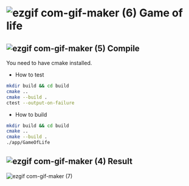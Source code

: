 # ![ezgif com-gif-maker (6)](https://user-images.githubusercontent.com/13933998/211692798-dc7fe512-590b-481a-9f6c-5ced719f3641.gif) Game of life


## ![ezgif com-gif-maker (5)](https://user-images.githubusercontent.com/13933998/211692781-4469e5fe-8247-4dee-901b-fa93d251aaed.gif) Compile 

You need to have cmake installed.

* How to test
  
```bash
mkdir build && cd build
cmake ..
cmake --build . 
ctest --output-on-failure
```

* How to build

```bash
mkdir build && cd build
cmake ..
cmake --build . 
./app/GameOfLife
```

## ![ezgif com-gif-maker (4)](https://user-images.githubusercontent.com/13933998/211692760-598cfaef-791f-4559-b5ad-88b0a36c9af1.gif) Result

![ezgif com-gif-maker (7)](https://user-images.githubusercontent.com/13933998/211696545-02ba0861-2b96-4aca-8ee8-93c77b01a4c2.gif)

